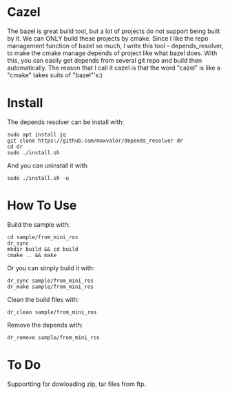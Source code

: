 # Cazel
The bazel is great build tool, but a lot of projects do not support being built by it. We can ONLY build these projects by cmake. Since I like the repo management function of bazel so much, I write this tool - depends_resolver, to make the cmake manage depends of project like what bazel does. With this, you can easily get depends from several git repo and build then automatically. The reason that I call it cazel is that the word "cazel" is like a "cmake" takes suits of "bazel"'s:)

# Install
The depends resolver can be install with:

    sudo apt install jq
    git clone https://github.com/maxvalor/depends_resolver dr
    cd dr
    sudo ./install.sh

And you can uninstall it with:

    sudo ./install.sh -u

# How To Use
Build the sample with:

    cd sample/from_mini_ros
    dr_sync
    mkdir build && cd build
    cmake .. && make

Or you can simply build it with:

    dr_sync sample/from_mini_ros
    dr_make sample/from_mini_ros

Clean the build files with:

    dr_clean sample/from_mini_ros
    
Remove the depends with:

    dr_remove sample/from_mini_ros

# To Do
Supportting for dowloading zip, tar files from ftp.
